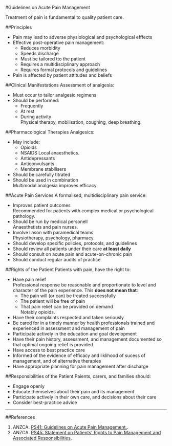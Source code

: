 #Guidelines on Acute Pain Management

Treatment of pain is fundamental to quality patient care.

##Principles
* Pain may lead to adverse physiological and psychological efffects
* Effective post-operative pain management:
	* Reduces morbidity
	* Speeds discharge
	* Must be tailored tto the patient
	* Requires a multidisciplinary approach
	* Requires formal protocols and guidelines
* Pain is affected by patient attitudes and beliefs


##Clinical Manifestations
Assessment of analgesia:
* Must occur to tailor analgesic regimens
* Should be performed:
	* Frequently
	* At rest
	* During activity  
	Physical therapy, mobilisation, coughing, deep breathing.


##Pharmacological Therapies
Analgesics:
* May include:
	* Opioids
	* NSAIDS
	Local anaesthetics.
	* Antidepressants
	* Anticonvulsants
	* Membrane stabilisers
* Should be carefully titrated
* Should be used in combination  
Multimodal analgesia improves efficacy.


##Acute Pain Services
A formalised, multidisciplinary pain service:
* Improves patient outcomes  
Recommended for patients with complex medical or psychological pathology.
* Should be run by medical personell  
Anaesthetists and pain nurses.
* Involve liason with paramedical teams  
Physiotherapy, psychology, pharmacy.
* Should develop specific policies, protocols, and guidelines
* Should review all patients under their care **at least daily**
* Should consult on acute pain and acute-on-chronic pain
* Should conduct regular audits of practice

##Rights of the Patient
Patients with pain, have the right to:
* Have pain relief  
Professional response be reasonable and proportionate to level and character of the pain experience. This **does not mean that**:
	* The pain will (or can) be treated successfully
	* The patient will be free of pain
	* That pain relief can be provided on demand  
	Notably opioids.
* Have their complaints respected and taken seriously
* Be cared for in a timely manner by health professionals trained and experienced in assessment and management of pain
* Participate actively in the education and goal development
* Have their pain history, assessment, and management documented so that optimal ongoing relief is provided
* Have access to best practice care
* Informed of the evidence of efficacy and liklihood of sucess of management, and of alternative therapies
* Have appropriate planning for pain management after discharge

##Responsibilities of the Patient
Paients, carers, and families should:
* Engage openly
* Educate themselves about their pain and its management
* Participate actively in their own care, and decisions about their care
* Consider best-practice advice


---
##References

1. ANZCA. [PS41: Guidelines on Acute Pain Management.](http://www.anzca.edu.au/Documents/ps41-2013-guidelines-on-acute-pain-management.pdf).
2. ANZCA. [PS45: Statement on Patients' Rights to Pain Management and Associated Responsibilities](http://www.anzca.edu.au/Documents/ps45-2010-statement-on-patients-rights-to-pain-man.pdf).
